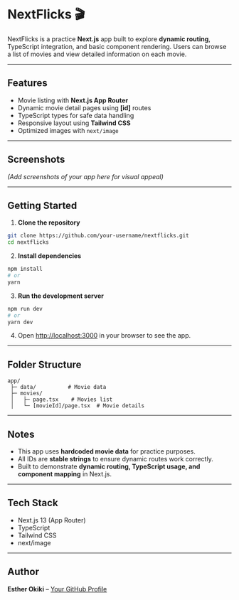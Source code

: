 # NextFlicks 🎬

NextFlicks is a practice **Next.js** app built to explore **dynamic routing**, TypeScript integration, and basic component rendering. Users can browse a list of movies and view detailed information on each movie.

---

## Features

* Movie listing with **Next.js App Router**
* Dynamic movie detail pages using **\[id]** routes
* TypeScript types for safe data handling
* Responsive layout using **Tailwind CSS**
* Optimized images with `next/image`

---

## Screenshots

*(Add screenshots of your app here for visual appeal)*

---

## Getting Started

1. **Clone the repository**

```bash
git clone https://github.com/your-username/nextflicks.git
cd nextflicks
```

2. **Install dependencies**

```bash
npm install
# or
yarn
```

3. **Run the development server**

```bash
npm run dev
# or
yarn dev
```

4. Open [http://localhost:3000](http://localhost:3000) in your browser to see the app.

---

## Folder Structure

```
app/
 ├─ data/          # Movie data
 ├─ movies/
 │   ├─ page.tsx    # Movies list
 │   └─ [movieId]/page.tsx  # Movie details
```

---

## Notes

* This app uses **hardcoded movie data** for practice purposes.
* All IDs are **stable strings** to ensure dynamic routes work correctly.
* Built to demonstrate **dynamic routing, TypeScript usage, and component mapping** in Next.js.

---

## Tech Stack

* Next.js 13 (App Router)
* TypeScript
* Tailwind CSS
* next/image

---

## Author

**Esther Okiki** – [Your GitHub Profile](https://github.com/estheroluwabuyi)


